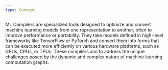 ```yaml
---
type: Concept
---
```


ML Compilers are specialized tools designed to optimize and convert machine learning models from one representation to another, often to improve performance or portability. They take models defined in high-level frameworks like TensorFlow or PyTorch and convert them into forms that can be executed more efficiently on various hardware platforms, such as GPUs, CPUs, or TPUs. These compilers aim to address the unique challenges posed by the dynamic and complex nature of machine learning computation graphs.